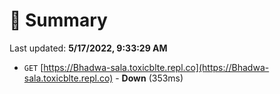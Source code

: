 # 📖 Summary
Last updated: **5/17/2022, 9:33:29 AM**

- `GET` [https://Bhadwa-sala.toxicblte.repl.co](https://Bhadwa-sala.toxicblte.repl.co) - **Down** (353ms)
